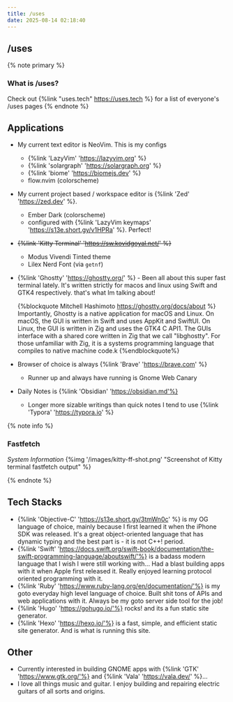 ```yaml
---
title: /uses
date: 2025-08-14 02:18:40
---
```


## /uses

{% note primary %}
### What is /uses?
Check out {%link "uses.tech" https://uses.tech %} for a list of everyone's /uses pages
{% endnote %}

## Applications

- My current text editor is NeoVim. This is my configs
  - {%link 'LazyVim' 'https://lazyvim.org' %}
  - {%link 'solargraph' 'https://solargraph.org' %}
  - {%link 'biome' 'https://biomejs.dev' %}
  - flow.nvim (colorscheme)
- My current project based / workspace editor is {%link 'Zed' 'https://zed.dev' %}.
  - Ember Dark (colorscheme)
  - configured with {%link 'LazyVim keymaps' 'https://s13e.short.gy/v1HPRa' %}. Perfect!
- ~~{%link 'Kitty Terminal' 'https://sw.kovidgoyal.net/' %}~~
  - Modus Vivendi Tinted theme
  - Lilex Nerd Font (via `getnf`)
- {%link 'Ghostty' 'https://ghostty.org/' %} - Been all about this super fast terminal lately. It's written strictly for macos and linux using Swift and GTK4 respectively. that's what Im talking about!

  {%blockquote Mitchell Hashimoto https://ghostty.org/docs/about %}
  Importantly, Ghostty is a native application for macOS and Linux. On macOS, the GUI is written in Swift and uses AppKit and SwiftUI. On Linux, the GUI is written in Zig and uses the GTK4 C API1. The GUIs interface with a shared core written in Zig that we call "libghostty". For those unfamiliar with Zig, it is a systems programming language that compiles to native machine code.k
  {%endblockquote%}

- Browser of choice is always {%link 'Brave' 'https://brave.com' %}
  - Runner up and always have running is Gnome Web Canary
- Daily Notes is {%link 'Obsidian' 'https://obsidian.md'%}
  - Longer more sizable writings than quick notes I tend to use {%link 'Typora' 'https://typora.io' %}

{% note info %}
### Fastfetch
*System Information*
{%img '/images/kitty-ff-shot.png' "Screenshot of Kitty terminal fastfetch output" %}

{% endnote %}

## Tech Stacks
- {%link 'Objective-C' 'https://s13e.short.gy/3tmWn0c' %} is my OG language of choice, mainly because
I first learned it when the iPhone SDK was released. It's a great object-oriented language that has dynamic typing and the best part is - it is not C++! period.
- {%link 'Swift' 'https://docs.swift.org/swift-book/documentation/the-swift-programming-language/aboutswift/'%} is a badass modern language that I wish I were still working with... Had a blast building apps with it when Apple first released it. Really enjoyed learning protocol oriented programming with it.
- {%link 'Ruby' 'https://www.ruby-lang.org/en/documentation/'%} is my goto everyday high level language of choice. Built shit tons of APIs and web applications with it. Always be my goto server side tool for the job!
- {%link 'Hugo' 'https://gohugo.io/'%} rocks! and its a fun static site generator.
- {%link 'Hexo' 'https://hexo.io/'%} is a fast, simple, and efficient static site generator. And is what is running this site.

## Other
- Currently interested in building GNOME apps with {%link 'GTK' 'https://www.gtk.org/'%} and {%link 'Vala' 'https://vala.dev/' %}...
- I love all things music and guitar. I enjoy building and repairing electric guitars of all sorts and origins.
